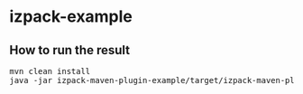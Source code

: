# izpack-example

## How to run the result

<pre>
mvn clean install
java -jar izpack-maven-plugin-example/target/izpack-maven-plugin-example-1.0-SNAPSHOT.jar
</pre>

